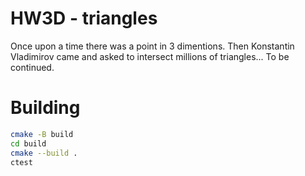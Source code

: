 # HW3D - triangles

Once upon a time there was a point in 3 dimentions. Then Konstantin Vladimirov came and asked to intersect millions of triangles... To be continued.

# Building
```bash
cmake -B build
cd build
cmake --build .
ctest
```

